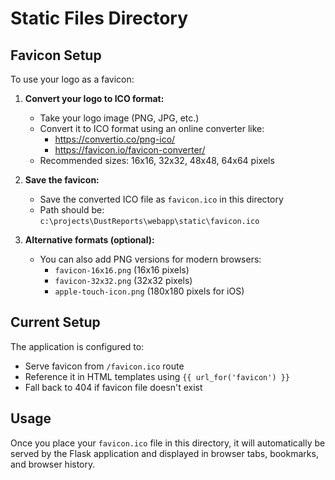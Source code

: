 # Static Files Directory

## Favicon Setup

To use your logo as a favicon:

1. **Convert your logo to ICO format:**
   - Take your logo image (PNG, JPG, etc.)
   - Convert it to ICO format using an online converter like:
     - https://convertio.co/png-ico/
     - https://favicon.io/favicon-converter/
   - Recommended sizes: 16x16, 32x32, 48x48, 64x64 pixels

2. **Save the favicon:**
   - Save the converted ICO file as `favicon.ico` in this directory
   - Path should be: `c:\projects\DustReports\webapp\static\favicon.ico`

3. **Alternative formats (optional):**
   - You can also add PNG versions for modern browsers:
     - `favicon-16x16.png` (16x16 pixels)
     - `favicon-32x32.png` (32x32 pixels)
     - `apple-touch-icon.png` (180x180 pixels for iOS)

## Current Setup

The application is configured to:
- Serve favicon from `/favicon.ico` route
- Reference it in HTML templates using `{{ url_for('favicon') }}`
- Fall back to 404 if favicon file doesn't exist

## Usage

Once you place your `favicon.ico` file in this directory, it will automatically be served by the Flask application and displayed in browser tabs, bookmarks, and browser history.
